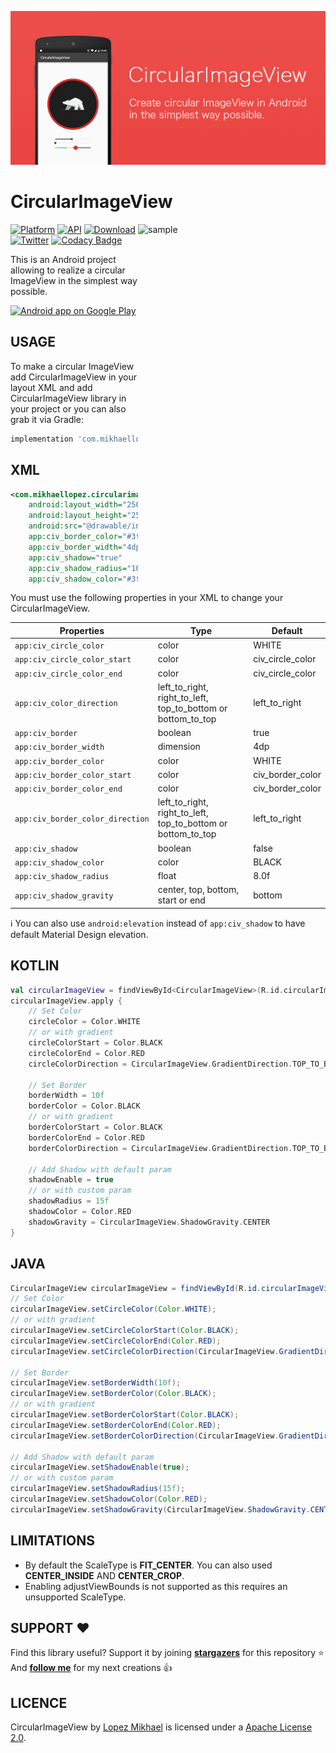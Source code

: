 <p align="center"><img src="/preview/header.png"></p>

CircularImageView
=================

<img src="/preview/preview.gif" alt="sample" title="sample" width="300" height="435" align="right" />

[![Platform](https://img.shields.io/badge/platform-android-green.svg)](http://developer.android.com/index.html)
[![API](https://img.shields.io/badge/API-14%2B-brightgreen.svg?style=flat)](https://android-arsenal.com/api?level=14)
[![Download](https://api.bintray.com/packages/lopspower/maven/com.mikhaellopez:circularimageview/images/download.svg?version=4.1.1)](https://bintray.com/lopspower/maven/com.mikhaellopez:circularimageview/4.1.1/link)
<br>
[![Twitter](https://img.shields.io/badge/Twitter-@LopezMikhael-blue.svg?style=flat)](http://twitter.com/lopezmikhael)
[![Codacy Badge](https://api.codacy.com/project/badge/Grade/57b73cd8e4b242389acf4341b7ca7269)](https://www.codacy.com/app/lopspower/CircularImageView?utm_source=github.com&amp;utm_medium=referral&amp;utm_content=lopspower/CircularImageView&amp;utm_campaign=Badge_Grade)

This is an Android project allowing to realize a circular ImageView in the simplest way possible.

<a href="https://play.google.com/store/apps/details?id=com.mikhaellopez.lopspower">
  <img alt="Android app on Google Play" src="https://developer.android.com/images/brand/en_app_rgb_wo_45.png" />
</a>

USAGE
-----

To make a circular ImageView add CircularImageView in your layout XML and add CircularImageView library in your project or you can also grab it via Gradle:

```groovy
implementation 'com.mikhaellopez:circularimageview:4.1.1'
```

XML
-----

```xml
<com.mikhaellopez.circularimageview.CircularImageView
    android:layout_width="250dp"
    android:layout_height="250dp"
    android:src="@drawable/image"
    app:civ_border_color="#3f51b5"
    app:civ_border_width="4dp"
    app:civ_shadow="true"
    app:civ_shadow_radius="10"
    app:civ_shadow_color="#3f51b5"/>
```

You must use the following properties in your XML to change your CircularImageView.

| Properties                       | Type                                                         | Default          |
| -------------------------------- | ------------------------------------------------------------ | ---------------- |
| `app:civ_circle_color`           | color                                                        | WHITE            |
| `app:civ_circle_color_start`     | color                                                        | civ_circle_color |
| `app:civ_circle_color_end`       | color                                                        | civ_circle_color |
| `app:civ_color_direction`        | left_to_right, right_to_left, top_to_bottom or bottom_to_top | left_to_right    |
| `app:civ_border`                 | boolean                                                      | true             |
| `app:civ_border_width`           | dimension                                                    | 4dp              |
| `app:civ_border_color`           | color                                                        | WHITE            |
| `app:civ_border_color_start`     | color                                                        | civ_border_color |
| `app:civ_border_color_end`       | color                                                        | civ_border_color |
| `app:civ_border_color_direction` | left_to_right, right_to_left, top_to_bottom or bottom_to_top | left_to_right    |
| `app:civ_shadow`                 | boolean                                                      | false            |
| `app:civ_shadow_color`           | color                                                        | BLACK            |
| `app:civ_shadow_radius`          | float                                                        | 8.0f             |
| `app:civ_shadow_gravity`         | center, top, bottom, start or end                            | bottom           |

:information_source: You can also use `android:elevation` instead of `app:civ_shadow` to have default Material Design elevation.

KOTLIN
-----

```kotlin
val circularImageView = findViewById<CircularImageView>(R.id.circularImageView)
circularImageView.apply {
    // Set Color
    circleColor = Color.WHITE
    // or with gradient
    circleColorStart = Color.BLACK
    circleColorEnd = Color.RED
    circleColorDirection = CircularImageView.GradientDirection.TOP_TO_BOTTOM

    // Set Border
    borderWidth = 10f
    borderColor = Color.BLACK
    // or with gradient
    borderColorStart = Color.BLACK
    borderColorEnd = Color.RED
    borderColorDirection = CircularImageView.GradientDirection.TOP_TO_BOTTOM
    
    // Add Shadow with default param
    shadowEnable = true
    // or with custom param
    shadowRadius = 15f
    shadowColor = Color.RED
    shadowGravity = CircularImageView.ShadowGravity.CENTER
}
```

JAVA
-----

```java
CircularImageView circularImageView = findViewById(R.id.circularImageView);
// Set Color
circularImageView.setCircleColor(Color.WHITE);
// or with gradient
circularImageView.setCircleColorStart(Color.BLACK);
circularImageView.setCircleColorEnd(Color.RED);
circularImageView.setCircleColorDirection(CircularImageView.GradientDirection.TOP_TO_BOTTOM);

// Set Border
circularImageView.setBorderWidth(10f);
circularImageView.setBorderColor(Color.BLACK);
// or with gradient
circularImageView.setBorderColorStart(Color.BLACK);
circularImageView.setBorderColorEnd(Color.RED);
circularImageView.setBorderColorDirection(CircularImageView.GradientDirection.TOP_TO_BOTTOM);

// Add Shadow with default param
circularImageView.setShadowEnable(true);
// or with custom param
circularImageView.setShadowRadius(15f);
circularImageView.setShadowColor(Color.RED);
circularImageView.setShadowGravity(CircularImageView.ShadowGravity.CENTER);
```

LIMITATIONS
-----

-   By default the ScaleType is **FIT_CENTER**. You can also used **CENTER_INSIDE** AND **CENTER_CROP**.
-   Enabling adjustViewBounds is not supported as this requires an unsupported ScaleType.

SUPPORT ❤️
-----

Find this library useful? Support it by joining [**stargazers**](https://github.com/lopspower/CircularImageView/stargazers) for this repository ⭐️
<br/>
And [**follow me**](https://github.com/lopspower?tab=followers) for my next creations 👍

LICENCE
-----

CircularImageView by [Lopez Mikhael](http://mikhaellopez.com/) is licensed under a [Apache License 2.0](http://www.apache.org/licenses/LICENSE-2.0).

